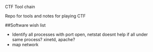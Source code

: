 #
CTF Tool chain

Repo for tools and notes for playing CTF

##Software wish list

* Identify all processes with port open, netstat doesnt help if all under same process? xinetd, apache?
* map network

